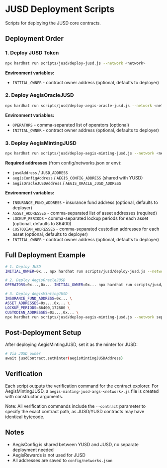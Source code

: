 # JUSD Deployment Scripts

Scripts for deploying the JUSD core contracts.

## Deployment Order

### 1. Deploy JUSD Token

```bash
npx hardhat run scripts/jusd/deploy-jusd.js --network <network>
```

**Environment variables:**
- `INITIAL_OWNER` - contract owner address (optional, defaults to deployer)

### 2. Deploy AegisOracleJUSD

```bash
npx hardhat run scripts/jusd/deploy-aegis-oracle-jusd.js --network <network>
```

**Environment variables:**
- `OPERATORS` - comma-separated list of operators (optional)
- `INITIAL_OWNER` - contract owner address (optional, defaults to deployer)

### 3. Deploy AegisMintingJUSD

```bash
npx hardhat run scripts/jusd/deploy-aegis-minting-jusd.js --network <network>
```

**Required addresses** (from config/networks.json or env):
- `jusdAddress` / `JUSD_ADDRESS`
- `aegisConfigAddress` / `AEGIS_CONFIG_ADDRESS` (shared with YUSD)
- `aegisOracleJUSDAddress` / `AEGIS_ORACLE_JUSD_ADDRESS`

**Environment variables:**
- `INSURANCE_FUND_ADDRESS` - insurance fund address (optional, defaults to deployer)
- `ASSET_ADDRESSES` - comma-separated list of asset addresses (required)
- `LOCKUP_PERIODS` - comma-separated lockup periods for each asset (optional, defaults to 86400)
- `CUSTODIAN_ADDRESSES` - comma-separated custodian addresses for each asset (optional, defaults to deployer)
- `INITIAL_OWNER` - contract owner address (optional, defaults to deployer)

## Full Deployment Example

```bash
# 1. Deploy JUSD
INITIAL_OWNER=0x... npx hardhat run scripts/jusd/deploy-jusd.js --network sepolia

# 2. Deploy AegisOracleJUSD
OPERATORS=0x...,0x... INITIAL_OWNER=0x... npx hardhat run scripts/jusd/deploy-aegis-oracle-jusd.js --network sepolia

# 3. Deploy AegisMintingJUSD
INSURANCE_FUND_ADDRESS=0x... \
ASSET_ADDRESSES=0x...,0x... \
LOCKUP_PERIODS=86400,172800 \
CUSTODIAN_ADDRESSES=0x...,0x... \
npx hardhat run scripts/jusd/deploy-aegis-minting-jusd.js --network sepolia
```

## Post-Deployment Setup

After deploying AegisMintingJUSD, set it as the minter for JUSD:

```bash
# Via JUSD owner
await jusdContract.setMinter(aegisMintingJUSDAddress)
```

## Verification

Each script outputs the verification command for the contract explorer.
For AegisMintingJUSD, a `aegis-minting-jusd-args-<network>.js` file is created with constructor arguments.

Note: All verification commands include the `--contract` parameter to specify the exact contract path, as JUSD/YUSD contracts may have identical bytecode.

## Notes

- AegisConfig is shared between YUSD and JUSD, no separate deployment needed
- AegisRewards is not used for JUSD
- All addresses are saved to `config/networks.json`

